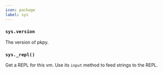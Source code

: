 ```yaml
---
icon: package
label: sys
---
```


### `sys.version`

The version of pkpy.

### `sys._repl()`

Get a REPL for this vm. Use its `input` method to feed strings to the REPL.